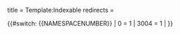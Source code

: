 title = Template:Indexable
redirects =
>>>>

{{#switch: {{NAMESPACENUMBER}}
 | 0 = 1
 | 3004 = 1
 | 
}}
